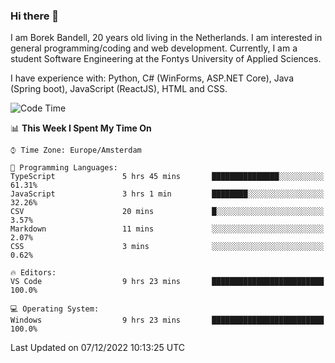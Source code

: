 ### Hi there 👋

I am Borek Bandell, 20 years old living in the Netherlands. I am interested in general programming/coding and web development. Currently, I am a student Software Engineering at the Fontys University of Applied Sciences.

I have experience with: Python, C# (WinForms, ASP.NET Core), Java (Spring boot), JavaScript (ReactJS), HTML and CSS.

<!--START_SECTION:waka-->
![Code Time](http://img.shields.io/badge/Code%20Time-300%20hrs%206%20mins-blue)

📊 **This Week I Spent My Time On** 

```text
⌚︎ Time Zone: Europe/Amsterdam

💬 Programming Languages: 
TypeScript               5 hrs 45 mins       ███████████████░░░░░░░░░░   61.31% 
JavaScript               3 hrs 1 min         ████████░░░░░░░░░░░░░░░░░   32.26% 
CSV                      20 mins             █░░░░░░░░░░░░░░░░░░░░░░░░   3.57% 
Markdown                 11 mins             ░░░░░░░░░░░░░░░░░░░░░░░░░   2.07% 
CSS                      3 mins              ░░░░░░░░░░░░░░░░░░░░░░░░░   0.62%

🔥 Editors: 
VS Code                  9 hrs 23 mins       █████████████████████████   100.0%

💻 Operating System: 
Windows                  9 hrs 23 mins       █████████████████████████   100.0%

```


 Last Updated on 07/12/2022 10:13:25 UTC
<!--END_SECTION:waka-->

<!--**tcBorek2002/tcBorek2002** is a ✨ _special_ ✨ repository because its `README.md` (this file) appears on your GitHub profile.

Here are some ideas to get you started:

- 🔭 I’m currently working on ...
- 🌱 I’m currently learning ...
- 👯 I’m looking to collaborate on ...
- 🤔 I’m looking for help with ...
- 💬 Ask me about ...
- 📫 How to reach me: ...
- 😄 Pronouns: ...
- ⚡ Fun fact: ...
-->
